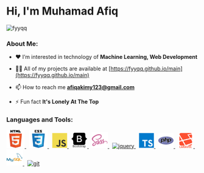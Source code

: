 <h1 align="left">Hi, I'm Muhamad Afiq</h1>

<p align="left"> <img src="https://komarev.com/ghpvc/?username=fyyqq&label=Profile%20views&color=0e75b6&style=flat" alt="fyyqq" /> </p>

<h3 align="left">About Me:</h3>
<!-- - 🌱 I’m interested in technology of **Machine Learning, Web Development**
 -->
 
- ♥  I’m interested in technology of **Machine Learning, Web Development**

- 👨‍💻 All of my projects are available at [https://fyyqq.github.io/main](https://fyyqq.github.io/main)

- 📫 How to reach me **afiqakimy123@gmail.com**

- ⚡ Fun fact **It's Lonely At The Top**

<h3 align="left">Languages and Tools:</h3>
<p align="left"> 
  <a href="https://www.w3.org/html/" target="_blank" rel="noreferrer"> 
    <img src="https://raw.githubusercontent.com/devicons/devicon/master/icons/html5/html5-original-wordmark.svg" alt="html5" width="48" height="48"/> 
  </a> &nbsp
  <a href="https://www.w3schools.com/css/" target="_blank" rel="noreferrer"> 
    <img src="https://raw.githubusercontent.com/devicons/devicon/master/icons/css3/css3-original-wordmark.svg" alt="css3" width="48" height="48"/> 
  </a> &nbsp
  <a href="https://developer.mozilla.org/en-US/docs/Web/JavaScript" target="_blank" rel="noreferrer"> 
    <img src="https://raw.githubusercontent.com/devicons/devicon/master/icons/javascript/javascript-original.svg" alt="javascript" width="40" height="40"/> 
  </a> &nbsp
  <a href="https://getbootstrap.com" target="_blank" rel="noreferrer"> 
    <img src="https://raw.githubusercontent.com/devicons/devicon/master/icons/bootstrap/bootstrap-plain-wordmark.svg" alt="bootstrap" width="41" height="41"/> 
  </a> &nbsp
  <a href="https://sass-lang.com" target="_blank" rel="noreferrer"> 
    <img src="https://raw.githubusercontent.com/devicons/devicon/master/icons/sass/sass-original.svg" alt="sass" width="42" height="42"/> 
  </a> &nbsp
  <a href="https://jquery.com/" target="_blank" rel="noreferrer"> 
    <img src="https://cdn2.iconfinder.com/data/icons/designer-skills/128/code-programming-javascript-jquery-develop-framework-language-512.png" alt="jquery" width="46" height="46"/> 
  </a> &nbsp
  <a href="https://www.typescriptlang.org/" target="_blank" rel="noreferrer"> 
    <img src="https://raw.githubusercontent.com/devicons/devicon/master/icons/typescript/typescript-original.svg" alt="typescript" width="40" height="40"/> 
  </a> &nbsp
  <a href="https://www.php.net" target="_blank" rel="noreferrer"> 
    <img src="https://raw.githubusercontent.com/devicons/devicon/master/icons/php/php-original.svg" alt="php" width="40" height="40"/> 
  </a> &nbsp
  <a href="https://laravel.com/" target="_blank" rel="noreferrer"> 
      <img src="https://raw.githubusercontent.com/devicons/devicon/master/icons/laravel/laravel-plain-wordmark.svg" alt="laravel" width="40" height="40"/> 
  </a> &nbsp
  <a href="https://www.mysql.com/" target="_blank" rel="noreferrer"> 
    <img src="https://raw.githubusercontent.com/devicons/devicon/master/icons/mysql/mysql-original-wordmark.svg" alt="mysql" width="43" height="43"/> 
  </a> &nbsp
  <a href="https://git-scm.com/" target="_blank" rel="noreferrer"> 
      <img src="https://www.vectorlogo.zone/logos/git-scm/git-scm-icon.svg" alt="git" width="40" height="40"/> 
  </a> 
</p>
